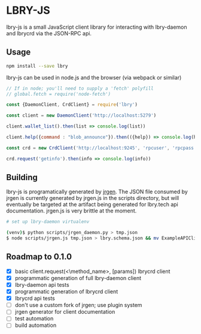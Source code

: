 LBRY-JS
===

lbry-js is a small JavaScript client library for interacting with lbry-daemon and lbrycrd via the JSON-RPC api. 

Usage
---
```bash
npm install --save lbry
```

lbry-js can be used in node.js and the browser (via webpack or similar)



```javascript
// If in node; you'll need to supply a 'fetch' polyfill
// global.fetch = require('node-fetch')

const {DaemonClient, CrdClient} = require('lbry')

const client = new DaemonClient('http://localhost:5279')

client.wallet_list().then(list => console.log(list))

client.help({command : "blob_announce"}).then(({help}) => console.log(help))

const crd = new CrdClient('http://localhost:9245', 'rpcuser', 'rpcpass')

crd.request('getinfo').then(info => console.log(info))
```

Building
---
lbry-js is programatically generated by [jrgen](https://github.com/mzernetsch/jrgen). The JSON file consumed by jrgen is currently generated by jrgen.js in the scripts directory, but will eventually be targeted at the artifact being generated for lbry.tech api documentation. jrgen.js is very brittle at the moment.

```bash
# set up lbry-daemon virtualenv

(venv)$ python scripts/jrgen_daemon.py > tmp.json
$ node scripts/jrgen.js tmp.json > lbry.schema.json && mv ExampleAPIClient.js build/daemon.js && rm tmp.json

```

Roadmap to 0.1.0
---
* [x] basic client.request(<\method_name\>, [params]) lbrycrd client
* [x] programmatic generation of full lbry-daemon client
* [x] lbry-daemon api tests
* [x] programmatic generation of lbrycrd client
* [x] lbrycrd api tests
* [ ] don't use a custom fork of jrgen; use plugin system
* [ ] jrgen generator for client documentation
* [ ] test automation
* [ ] build automation